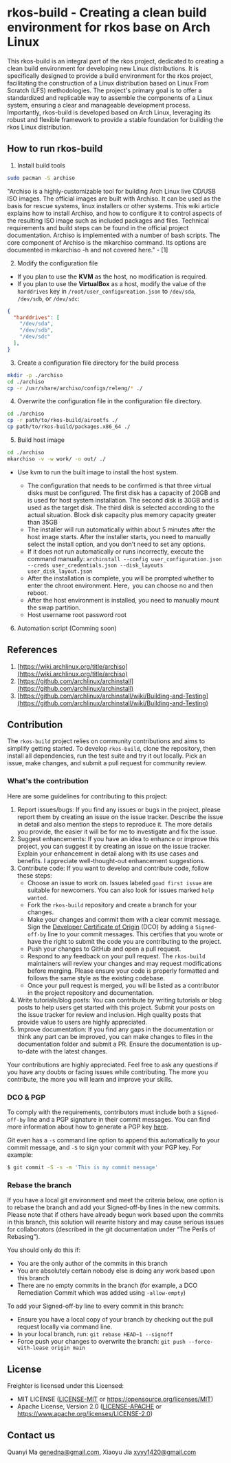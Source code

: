 # rkos-build - Creating a clean build environment for rkos base on Arch Linux

This rkos-build is an integral part of the rkos project, dedicated to creating a clean build environment for developing new Linux distributions. It is specifically designed to provide a build environment for the rkos project, facilitating the construction of a Linux distribution based on Linux From Scratch (LFS) methodologies. The project's primary goal is to offer a standardized and replicable way to assemble the components of a Linux system, ensuring a clear and manageable development process. Importantly, rkos-build is developed based on Arch Linux, leveraging its robust and flexible framework to provide a stable foundation for building the rkos Linux distribution.

## How to run rkos-build

1. Install build tools

```bash
sudo pacman -S archiso
```

"Archiso is a highly-customizable tool for building Arch Linux live CD/USB ISO images. The official images are built with Archiso. It can be used as the basis for rescue systems, linux installers or other systems. This wiki article explains how to install Archiso, and how to configure it to control aspects of the resulting ISO image such as included packages and files. Technical requirements and build steps can be found in the official project documentation. Archiso is implemented with a number of bash scripts. The core component of Archiso is the mkarchiso command. Its options are documented in mkarchiso -h and not covered here." - [1]

2. Modify the configuration file

  * If you plan to use the **KVM** as the host, no modification is required.
  * If you plan to use the **VirtualBox** as a host, modify the value of the `harddrives` key in `/root/user_configureation.json` to `/dev/sda`, `/dev/sdb`, or `/dev/sdc`:

  ```json
  {
    "harddrives": [
      "/dev/sda",
      "/dev/sdb",
      "/dev/sdc"
    ],
  }
  ```

3. Create a configuration file directory for the build process

```bash
mkdir -p ./archiso
cd ./archiso
cp -r /usr/share/archiso/configs/releng/* ./
```

4. Overwrite the configuration file in the configuration file directory.

```bash
cd ./archiso
cp -r path/to/rkos-build/airootfs ./
cp path/to/rkos-build/packages.x86_64 ./

```

5. Build host image

```bash
cd ./archiso
mkarchiso -v -w work/ -o out/ ./
```

* Use kvm to run the built image to install the host system.

  * The configuration that needs to be confirmed is that three virtual disks must be configured. The first disk has a capacity of 20GB and is used for host system installation. The second disk is 30GB and is used as the target disk. The third disk is selected according to the actual situation. Block disk capacity plus memory capacity greater than 35GB
  * The installer will run automatically within about 5 minutes after the host image starts. After the installer starts, you need to manually select the install option, and you don’t need to set any options.
  * If it does not run automatically or runs incorrectly, execute the command manually: ```archinstall --config user_configuration.json --creds user_credentials.json --disk_layouts user_disk_layout.json```
  * After the installation is complete, you will be prompted whether to enter the chroot environment. Here,  you can choose no and then reboot.
  * After the host environment is installed, you need to manually mount the swap partition.
  * Host username root password root

6. Automation script (Comming soon)

## References

1. [https://wiki.archlinux.org/title/archiso](https://wiki.archlinux.org/title/archiso)
2. [https://github.com/archlinux/archinstall](https://github.com/archlinux/archinstall)
3. [https://github.com/archlinux/archinstall/wiki/Building-and-Testing](https://github.com/archlinux/archinstall/wiki/Building-and-Testing)


## Contribution

The `rkos-build` project relies on community contributions and aims to simplify getting started. To develop `rkos-build`, clone the repository, then install all dependencies, run the test suite and try it out locally. Pick an issue, make changes, and submit a pull request for community review.

### What's the contribution

Here are some guidelines for contributing to this project:

1. Report issues/bugs: If you find any issues or bugs in the project, please report them by creating an issue on the issue tracker. Describe the issue in detail and also mention the steps to reproduce it. The more details you provide, the easier it will be for me to investigate and fix the issue.
2. Suggest enhancements: If you have an idea to enhance or improve this project, you can suggest it by creating an issue on the issue tracker. Explain your enhancement in detail along with its use cases and benefits. I appreciate well-thought-out enhancement suggestions.
3. Contribute code: If you want to develop and contribute code, follow these steps:
   - Choose an issue to work on. Issues labeled `good first issue` are suitable for newcomers. You can also look for issues marked `help wanted`.
   - Fork the `rkos-build` repository and create a branch for your changes.
   - Make your changes and commit them with a clear commit message. Sign the [Developer Certificate of Origin](https://developercertificate.org/) (DCO) by adding a `Signed-off-by` line to your commit messages. This certifies that you wrote or have the right to submit the code you are contributing to the project.
   - Push your changes to GitHub and open a pull request.
   - Respond to any feedback on your pull request. The `rkos-build` maintainers will review your changes and may request modifications before merging. Please ensure your code is properly formatted and follows the same style as the existing codebase.
   - Once your pull request is merged, you will be listed as a contributor in the project repository and documentation.
4. Write tutorials/blog posts: You can contribute by writing tutorials or blog posts to help users get started with this project. Submit your posts on the issue tracker for review and inclusion. High quality posts that provide value to users are highly appreciated.
5. Improve documentation: If you find any gaps in the documentation or think any part can be improved, you can make changes to files in the documentation folder and submit a PR. Ensure the documentation is up-to-date with the latest changes.

Your contributions are highly appreciated. Feel free to ask any questions if you have any doubts or facing issues while contributing. The more you contribute, the more you will learn and improve your skills.

### DCO & PGP

To comply with the requirements, contributors must include both a `Signed-off-by` line and a PGP signature in their commit messages. You can find more information about how to generate a PGP key [here](https://docs.github.com/en/github/authenticating-to-github/managing-commit-signature-verification/generating-a-new-gpg-key).

Git even has a `-s` command line option to append this automatically to your commit message, and `-S` to sign your commit with your PGP key. For example:

```bash
$ git commit -S -s -m 'This is my commit message'
```

### Rebase the branch

If you have a local git environment and meet the criteria below, one option is to rebase the branch and add your Signed-off-by lines in the new commits. Please note that if others have already begun work based upon the commits in this branch, this solution will rewrite history and may cause serious issues for collaborators (described in the git documentation under “The Perils of Rebasing”).

You should only do this if:

- You are the only author of the commits in this branch
- You are absolutely certain nobody else is doing any work based upon this branch
- There are no empty commits in the branch (for example, a DCO Remediation Commit which was added using `-allow-empty`)

To add your Signed-off-by line to every commit in this branch:

- Ensure you have a local copy of your branch by checking out the pull request locally via command line.
- In your local branch, run: `git rebase HEAD~1 --signoff`
- Force push your changes to overwrite the branch: `git push --force-with-lease origin main`

## License

Freighter is licensed under this Licensed:

* MIT LICENSE ([LICENSE-MIT](LICENSE-MIT) or https://opensource.org/licenses/MIT)
* Apache License, Version 2.0 ([LICENSE-APACHE](LICENSE-APACHE) or https://www.apache.org/licenses/LICENSE-2.0)

## Contact us

Quanyi Ma <genedna@gmail.com>, Xiaoyu Jia <xyyy1420@gmail.com>